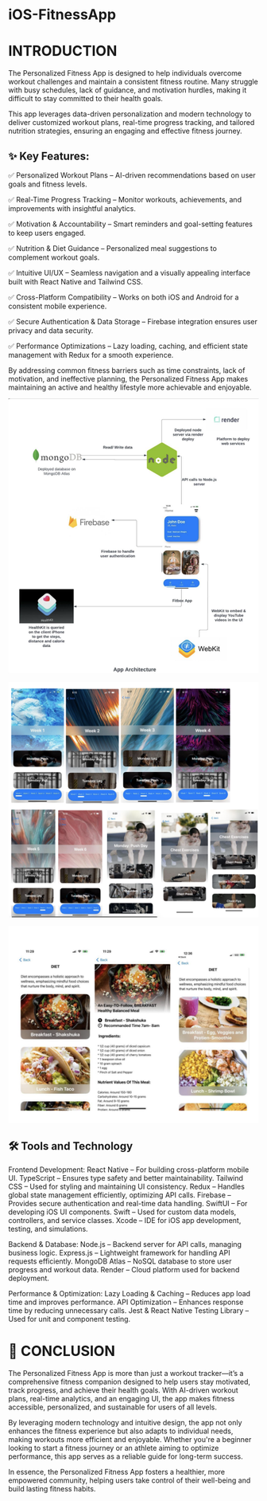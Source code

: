 # iOS-FitnessApp

# INTRODUCTION
The Personalized Fitness App is designed to help individuals overcome workout challenges and maintain a consistent fitness routine. Many struggle with busy schedules, lack of guidance, and motivation hurdles, making it difficult to stay committed to their health goals.

This app leverages data-driven personalization and modern technology to deliver customized workout plans, real-time progress tracking, and tailored nutrition strategies, ensuring an engaging and effective fitness journey.

## ✨ Key Features:

✅ Personalized Workout Plans – AI-driven recommendations based on user goals and fitness levels.

✅ Real-Time Progress Tracking – Monitor workouts, achievements, and improvements with insightful analytics.

✅ Motivation & Accountability – Smart reminders and goal-setting features to keep users engaged.

✅ Nutrition & Diet Guidance – Personalized meal suggestions to complement workout goals.

✅ Intuitive UI/UX – Seamless navigation and a visually appealing interface built with React Native and Tailwind CSS.

✅ Cross-Platform Compatibility – Works on both iOS and Android for a consistent mobile experience.

✅ Secure Authentication & Data Storage – Firebase integration ensures user privacy and data security.

✅ Performance Optimizations – Lazy loading, caching, and efficient state management with Redux for a smooth experience.

By addressing common fitness barriers such as time constraints, lack of motivation, and ineffective planning, the Personalized Fitness App makes maintaining an active and healthy lifestyle more achievable and enjoyable.

![App Screenshot](Images/Img3.png)

![App Screenshot](Images/Img1.png)

![App Screenshot](Images/Img2.png)


## 🛠️ Tools and Technology

Frontend Development:
React Native – For building cross-platform mobile UI.
TypeScript – Ensures type safety and better maintainability.
Tailwind CSS – Used for styling and maintaining UI consistency.
Redux – Handles global state management efficiently, optimizing API calls.
Firebase – Provides secure authentication and real-time data handling.
SwiftUI – For developing iOS UI components.
Swift – Used for custom data models, controllers, and service classes.
Xcode – IDE for iOS app development, testing, and simulations.

Backend & Database:
Node.js – Backend server for API calls, managing business logic.
Express.js – Lightweight framework for handling API requests efficiently.
MongoDB Atlas – NoSQL database to store user progress and workout data.
Render – Cloud platform used for backend deployment.

Performance & Optimization:
Lazy Loading & Caching – Reduces app load time and improves performance.
API Optimization – Enhances response time by reducing unnecessary calls.
Jest & React Native Testing Library – Used for unit and component testing.


# 📌 CONCLUSION
The Personalized Fitness App is more than just a workout tracker—it’s a comprehensive fitness companion designed to help users stay motivated, track progress, and achieve their health goals. With AI-driven workout plans, real-time analytics, and an engaging UI, the app makes fitness accessible, personalized, and sustainable for users of all levels.

By leveraging modern technology and intuitive design, the app not only enhances the fitness experience but also adapts to individual needs, making workouts more efficient and enjoyable. Whether you're a beginner looking to start a fitness journey or an athlete aiming to optimize performance, this app serves as a reliable guide for long-term success.

In essence, the Personalized Fitness App fosters a healthier, more empowered community, helping users take control of their well-being and build lasting fitness habits.

